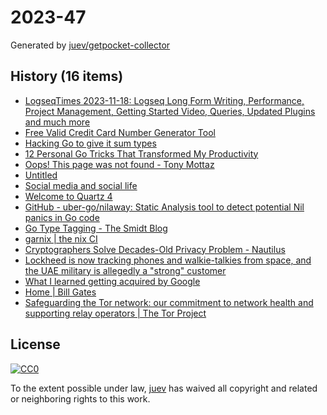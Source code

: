 # 2023-47

Generated by [juev/getpocket-collector](https://github.com/juev/getpocket-collector)

## History (16 items)

- [LogseqTimes 2023-11-18: Logseq Long Form Writing, Performance, Project Management, Getting Started Video, Queries, Updated Plugins and much more](https://www.logseqtimes.com/logseqtimes-2023-11-18/)
- [Free Valid Credit Card Number Generator Tool](https://cardgenerator.org)
- [Hacking Go to give it sum types](https://zackoverflow.dev/writing/hacking-go-to-give-it-sumtypes)
- [12 Personal Go Tricks That Transformed My Productivity](https://blog.devtrovert.com/p/12-personal-go-tricks-that-transformed)
- [Oops! This page was not found - Tony Mottaz](https://www.tonymottaz.com/code-for-computers-and-humans)
- [Untitled](https://www.uber.com/en-NL/blog/nilaway-practical-nil-panic-detection-for-go)
- [Social media and social life](https://ellie.wtf/posts/social-media-and-social-life)
- [Welcome to Quartz 4](https://quartz.jzhao.xyz)
- [GitHub - uber-go/nilaway: Static Analysis tool to detect potential Nil panics in Go code](https://github.com/uber-go/nilaway)
- [Go Type Tagging - The Smidt Blog](https://blog.smidt.dev/posts/go-type-tagging/)
- [garnix | the nix CI](https://garnix.io/blog/contextual-cli)
- [Cryptographers Solve Decades-Old Privacy Problem - Nautilus](https://nautil.us/cryptographers-solve-decades-old-privacy-problem-444899/)
- [Lockheed is now tracking phones and walkie-talkies from space, and the UAE military is allegedly a "strong" customer](https://jackpoulson.substack.com/p/lockheed-is-now-tracking-phones-and)
- [What I learned getting acquired by Google](https://shreyans.org/google)
- [Home | Bill Gates](https://www.gatesnotes.com)
- [Safeguarding the Tor network: our commitment to network health and supporting relay operators | The Tor Project](https://blog.torproject.org/tor-network-community-health-update/)

## License

[![CC0](https://mirrors.creativecommons.org/presskit/buttons/88x31/svg/cc-zero.svg)](https://creativecommons.org/publicdomain/zero/1.0/)

To the extent possible under law, [juev](https://github.com/juev) has waived all copyright and related or neighboring rights to this work.
